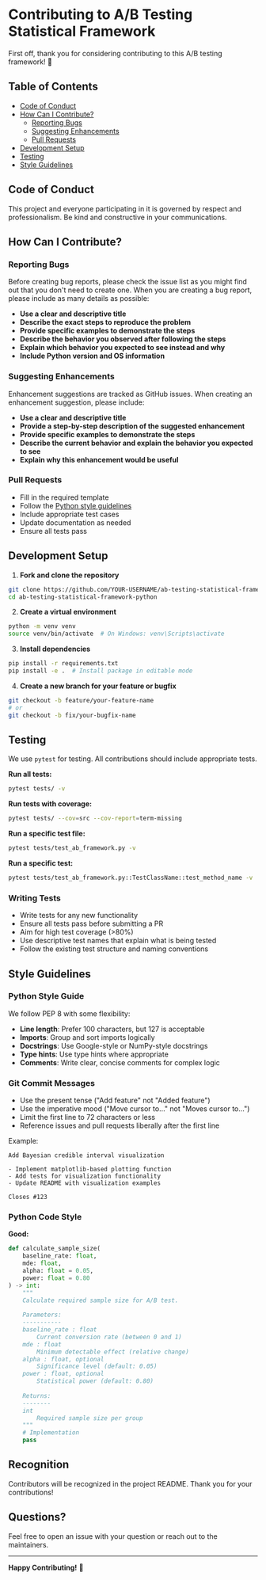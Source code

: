 # Contributing to A/B Testing Statistical Framework

First off, thank you for considering contributing to this A/B testing framework! 🎉

## Table of Contents

- [Code of Conduct](#code-of-conduct)
- [How Can I Contribute?](#how-can-i-contribute)
  - [Reporting Bugs](#reporting-bugs)
  - [Suggesting Enhancements](#suggesting-enhancements)
  - [Pull Requests](#pull-requests)
- [Development Setup](#development-setup)
- [Testing](#testing)
- [Style Guidelines](#style-guidelines)

## Code of Conduct

This project and everyone participating in it is governed by respect and professionalism. Be kind and constructive in your communications.

## How Can I Contribute?

### Reporting Bugs

Before creating bug reports, please check the issue list as you might find out that you don't need to create one. When you are creating a bug report, please include as many details as possible:

* **Use a clear and descriptive title**
* **Describe the exact steps to reproduce the problem**
* **Provide specific examples to demonstrate the steps**
* **Describe the behavior you observed after following the steps**
* **Explain which behavior you expected to see instead and why**
* **Include Python version and OS information**

### Suggesting Enhancements

Enhancement suggestions are tracked as GitHub issues. When creating an enhancement suggestion, please include:

* **Use a clear and descriptive title**
* **Provide a step-by-step description of the suggested enhancement**
* **Provide specific examples to demonstrate the steps**
* **Describe the current behavior and explain the behavior you expected to see**
* **Explain why this enhancement would be useful**

### Pull Requests

* Fill in the required template
* Follow the [Python style guidelines](#style-guidelines)
* Include appropriate test cases
* Update documentation as needed
* Ensure all tests pass

## Development Setup

1. **Fork and clone the repository**

```bash
git clone https://github.com/YOUR-USERNAME/ab-testing-statistical-framework-python.git
cd ab-testing-statistical-framework-python
```

2. **Create a virtual environment**

```bash
python -m venv venv
source venv/bin/activate  # On Windows: venv\Scripts\activate
```

3. **Install dependencies**

```bash
pip install -r requirements.txt
pip install -e .  # Install package in editable mode
```

4. **Create a new branch for your feature or bugfix**

```bash
git checkout -b feature/your-feature-name
# or
git checkout -b fix/your-bugfix-name
```

## Testing

We use `pytest` for testing. All contributions should include appropriate tests.

**Run all tests:**

```bash
pytest tests/ -v
```

**Run tests with coverage:**

```bash
pytest tests/ --cov=src --cov-report=term-missing
```

**Run a specific test file:**

```bash
pytest tests/test_ab_framework.py -v
```

**Run a specific test:**

```bash
pytest tests/test_ab_framework.py::TestClassName::test_method_name -v
```

### Writing Tests

* Write tests for any new functionality
* Ensure all tests pass before submitting a PR
* Aim for high test coverage (>80%)
* Use descriptive test names that explain what is being tested
* Follow the existing test structure and naming conventions

## Style Guidelines

### Python Style Guide

We follow PEP 8 with some flexibility:

* **Line length**: Prefer 100 characters, but 127 is acceptable
* **Imports**: Group and sort imports logically
* **Docstrings**: Use Google-style or NumPy-style docstrings
* **Type hints**: Use type hints where appropriate
* **Comments**: Write clear, concise comments for complex logic

### Git Commit Messages

* Use the present tense ("Add feature" not "Added feature")
* Use the imperative mood ("Move cursor to..." not "Moves cursor to...")
* Limit the first line to 72 characters or less
* Reference issues and pull requests liberally after the first line

Example:
```
Add Bayesian credible interval visualization

- Implement matplotlib-based plotting function
- Add tests for visualization functionality
- Update README with visualization examples

Closes #123
```

### Python Code Style

**Good:**
```python
def calculate_sample_size(
    baseline_rate: float,
    mde: float,
    alpha: float = 0.05,
    power: float = 0.80
) -> int:
    """
    Calculate required sample size for A/B test.
    
    Parameters:
    -----------
    baseline_rate : float
        Current conversion rate (between 0 and 1)
    mde : float
        Minimum detectable effect (relative change)
    alpha : float, optional
        Significance level (default: 0.05)
    power : float, optional
        Statistical power (default: 0.80)
    
    Returns:
    --------
    int
        Required sample size per group
    """
    # Implementation
    pass
```

## Recognition

Contributors will be recognized in the project README. Thank you for your contributions!

## Questions?

Feel free to open an issue with your question or reach out to the maintainers.

---

**Happy Contributing!** 🚀
